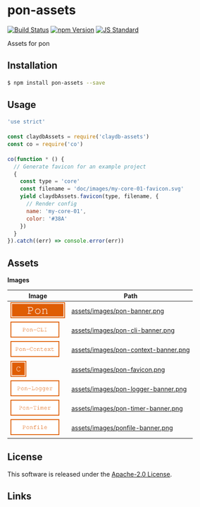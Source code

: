 pon-assets
==========

<!---
This file is generated by ape-tmpl. Do not update manually.
--->

<!-- Badge Start -->
<a name="badges"></a>

[![Build Status][bd_travis_com_shield_url]][bd_travis_com_url]
[![npm Version][bd_npm_shield_url]][bd_npm_url]
[![JS Standard][bd_standard_shield_url]][bd_standard_url]

[bd_repo_url]: https://github.com/realglobe-Inc/pon-assets
[bd_travis_url]: http://travis-ci.org/realglobe-Inc/pon-assets
[bd_travis_shield_url]: http://img.shields.io/travis/realglobe-Inc/pon-assets.svg?style=flat
[bd_travis_com_url]: http://travis-ci.com/realglobe-Inc/pon-assets
[bd_travis_com_shield_url]: https://api.travis-ci.com/realglobe-Inc/pon-assets.svg?token=aeFzCpBZebyaRijpCFmm
[bd_license_url]: https://github.com/realglobe-Inc/pon-assets/blob/master/LICENSE
[bd_codeclimate_url]: http://codeclimate.com/github/realglobe-Inc/pon-assets
[bd_codeclimate_shield_url]: http://img.shields.io/codeclimate/github/realglobe-Inc/pon-assets.svg?style=flat
[bd_codeclimate_coverage_shield_url]: http://img.shields.io/codeclimate/coverage/github/realglobe-Inc/pon-assets.svg?style=flat
[bd_gemnasium_url]: https://gemnasium.com/realglobe-Inc/pon-assets
[bd_gemnasium_shield_url]: https://gemnasium.com/realglobe-Inc/pon-assets.svg
[bd_npm_url]: http://www.npmjs.org/package/pon-assets
[bd_npm_shield_url]: http://img.shields.io/npm/v/pon-assets.svg?style=flat
[bd_standard_url]: http://standardjs.com/
[bd_standard_shield_url]: https://img.shields.io/badge/code%20style-standard-brightgreen.svg

<!-- Badge End -->


<!-- Description Start -->
<a name="description"></a>

Assets for pon

<!-- Description End -->


<!-- Overview Start -->
<a name="overview"></a>



<!-- Overview End -->


<!-- Sections Start -->
<a name="sections"></a>

<!-- Section from "doc/guides/01.Installation.md.hbs" Start -->

<a name="section-doc-guides-01-installation-md"></a>

Installation
-----

```bash
$ npm install pon-assets --save
```


<!-- Section from "doc/guides/01.Installation.md.hbs" End -->

<!-- Section from "doc/guides/02.Usage.md.hbs" Start -->

<a name="section-doc-guides-02-usage-md"></a>

Usage
---------

```javascript
'use strict'

const claydbAssets = require('claydb-assets')
const co = require('co')

co(function * () {
  // Generate favicon for an example project
  {
    const type = 'core'
    const filename = 'doc/images/my-core-01-favicon.svg'
    yield claydbAssets.favicon(type, filename, {
      // Render config
      name: 'my-core-01',
      color: '#38A'
    })
  }
}).catch((err) => console.error(err))

```


<!-- Section from "doc/guides/02.Usage.md.hbs" End -->

<!-- Section from "doc/guides/03.Assets.md.hbs" Start -->

<a name="section-doc-guides-03-assets-md"></a>

Assets
-----

**Images**

| Image | Path |
| ----- | ---- |
| <img src="assets/images/pon-banner.png" height="36" style="height:36px;" /> | [assets/images/pon-banner.png](assets/images/pon-banner.png) |
| <img src="assets/images/pon-cli-banner.png" height="36" style="height:36px;" /> | [assets/images/pon-cli-banner.png](assets/images/pon-cli-banner.png) |
| <img src="assets/images/pon-context-banner.png" height="36" style="height:36px;" /> | [assets/images/pon-context-banner.png](assets/images/pon-context-banner.png) |
| <img src="assets/images/pon-favicon.png" height="36" style="height:36px;" /> | [assets/images/pon-favicon.png](assets/images/pon-favicon.png) |
| <img src="assets/images/pon-logger-banner.png" height="36" style="height:36px;" /> | [assets/images/pon-logger-banner.png](assets/images/pon-logger-banner.png) |
| <img src="assets/images/pon-timer-banner.png" height="36" style="height:36px;" /> | [assets/images/pon-timer-banner.png](assets/images/pon-timer-banner.png) |
| <img src="assets/images/ponfile-banner.png" height="36" style="height:36px;" /> | [assets/images/ponfile-banner.png](assets/images/ponfile-banner.png) |


<!-- Section from "doc/guides/03.Assets.md.hbs" End -->


<!-- Sections Start -->


<!-- LICENSE Start -->
<a name="license"></a>

License
-------
This software is released under the [Apache-2.0 License](https://github.com/realglobe-Inc/pon-assets/blob/master/LICENSE).

<!-- LICENSE End -->


<!-- Links Start -->
<a name="links"></a>

Links
------



<!-- Links End -->
